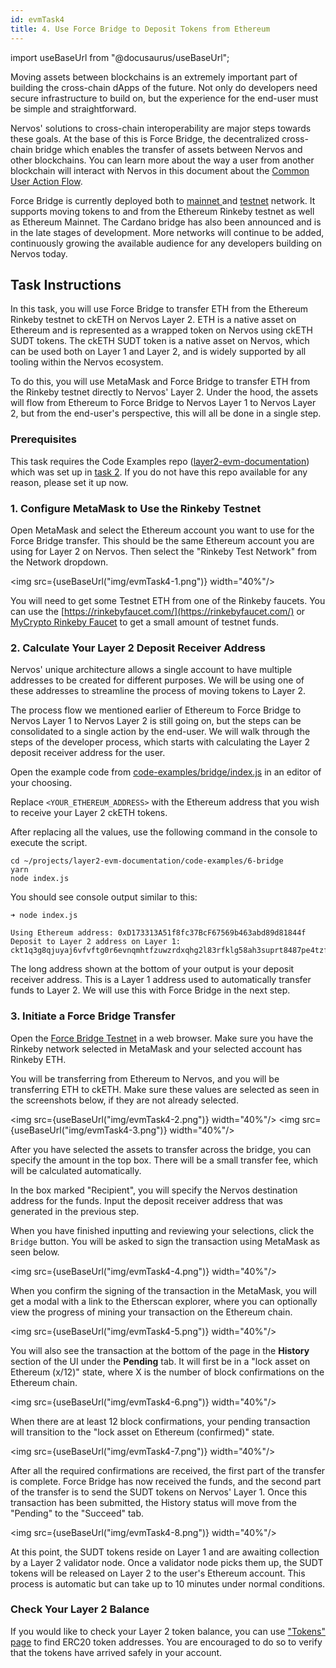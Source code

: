 ```yaml
---
id: evmTask4
title: 4. Use Force Bridge to Deposit Tokens from Ethereum
---
```

import useBaseUrl from "@docusaurus/useBaseUrl";


Moving assets between blockchains is an extremely important part of building the cross-chain dApps of the future. Not only do developers need secure infrastructure to build on, but the experience for the end-user must be simple and straightforward.

Nervos' solutions to cross-chain interoperability are major steps towards these goals. At the base of this is Force Bridge, the decentralized cross-chain bridge which enables the transfer of assets between Nervos and other blockchains. You can learn more about the way a user from another blockchain will interact with Nervos in this document about the [Common User Action Flow](structure.md#common-user-action-flow).

Force Bridge is currently deployed both to [mainnet ](https://forcebridge.com)and [testnet](https://testnet.forcebridge.com) network. It supports moving tokens to and from the Ethereum Rinkeby testnet as well as Ethereum Mainnet. The Cardano bridge has also been announced and is in the late stages of development. More networks will continue to be added, continuously growing the available audience for any developers building on Nervos today.

## Task Instructions

In this task, you will use Force Bridge to transfer ETH from the Ethereum Rinkeby testnet to ckETH on Nervos Layer 2. ETH is a native asset on Ethereum and is represented as a wrapped token on Nervos using ckETH SUDT tokens. The ckETH SUDT token is a native asset on Nervos, which can be used both on Layer 1 and Layer 2, and is widely supported by all tooling within the Nervos ecosystem.

To do this, you will use MetaMask and Force Bridge to transfer ETH from the Rinkeby testnet directly to Nervos' Layer 2. Under the hood, the assets will flow from Ethereum to Force Bridge to Nervos Layer 1 to Nervos Layer 2, but from the end-user's perspective, this will all be done in a single step.

### Prerequisites

This task requires the Code Examples repo ([layer2-evm-documentation](https://github.com/nervosnetwork/layer2-evm-documentation)) which was set up in [task 2](evm_training/evmTask2.md#2.-clone-and-setup-the-code-examples-repository). If you do not have this repo available for any reason, please set it up now.

### 1. Configure MetaMask to Use the Rinkeby Testnet

Open MetaMask and select the Ethereum account you want to use for the Force Bridge transfer. This should be the same Ethereum account you are using for Layer 2 on Nervos. Then select the "Rinkeby Test Network" from the Network dropdown.

<img src={useBaseUrl("img/evmTask4-1.png")}  width="40%"/>

You will need to get some Testnet ETH from one of the Rinkeby faucets. You can use the [https://rinkebyfaucet.com/](https://rinkebyfaucet.com/) or [MyCrypto Rinkeby Faucet](https://app.mycrypto.com/faucet) to get a small amount of testnet funds.

### 2. Calculate Your Layer 2 Deposit Receiver Address

Nervos' unique architecture allows a single account to have multiple addresses to be created for different purposes. We will be using one of these addresses to streamline the process of moving tokens to Layer 2.

The process flow we mentioned earlier of Ethereum to Force Bridge to Nervos Layer 1 to Nervos Layer 2 is still going on, but the steps can be consolidated to a single action by the end-user. We will walk through the steps of the developer process, which starts with calculating the Layer 2 deposit receiver address for the user.

Open the example code from [code-examples/bridge/index.js](https://github.com/nervosnetwork/layer2-evm-documentation/blob/master/code-examples/bridge/index.js) in an editor of your choosing.

Replace `<YOUR_ETHEREUM_ADDRESS>` with the Ethereum address that you wish to receive your Layer 2 ckETH tokens.

After replacing all the values, use the following command in the console to execute the script.

```
cd ~/projects/layer2-evm-documentation/code-examples/6-bridge
yarn
node index.js
```

You should see console output similar to this:

```
➜ node index.js 

Using Ethereum address: 0xD173313A51f8fc37BcF67569b463abd89d81844f
Deposit to Layer 2 address on Layer 1: 
ckt1q3g8qjuyaj6vfvftg0r6evnqmhtfzuwzrdxqhg2l83rfklg58ah3suprt8487pe4tzfpadgd3sw806f0wcxglpjkhhjfjhexhztrutwc4yqqqqq5qqqqqdqqqqqf6qqqqzjsqqqqhy0z4ehvactg6n9kyh7pjuyd3lkwcmfjt3ymfpwe00tghn5s483xjqqqqqgqqqqqxqqqqqp3qqqqqp6jr5923enw73q7hscjqnvxhv3leqlfahzccxwmkxcwhejrxmkqqy6qqqqqwq34n6nlqu643ys7k5xcc8rhayhhvry0settmeyetunt39379hvdzue38fgl3lphhnm826d5vw4a38vps38czwsfqqqqqqxqqgqqqqqzy48xe
```

The long address shown at the bottom of your output is your deposit receiver address. This is a Layer 1 address used to automatically transfer funds to Layer 2. We will use this with Force Bridge in the next step.

### 3. Initiate a Force Bridge Transfer

Open the [Force Bridge Testnet](https://testnet.forcebridge.com/bridge/Ethereum/Nervos?xchain-asset=0x0000000000000000000000000000000000000000) in a web browser. Make sure you have the Rinkeby network selected in MetaMask and your selected account has Rinkeby ETH.

You will be transferring from Ethereum to Nervos, and you will be transferring ETH to ckETH. Make sure these values are selected as seen in the screenshots below, if they are not already selected.

<img src={useBaseUrl("img/evmTask4-2.png")}  width="40%"/>
<img src={useBaseUrl("img/evmTask4-3.png")}  width="40%"/>

After you have selected the assets to transfer across the bridge, you can specify the amount in the top box. There will be a small transfer fee, which will be calculated automatically.

In the box marked "Recipient", you will specify the Nervos destination address for the funds. Input the deposit receiver address that was generated in the previous step.

When you have finished inputting and reviewing your selections, click the `Bridge` button. You will be asked to sign the transaction using MetaMask as seen below.

<img src={useBaseUrl("img/evmTask4-4.png")}  width="40%"/>

When you confirm the signing of the transaction in the MetaMask, you will get a modal with a link to the Etherscan explorer, where you can optionally view the progress of mining your transaction on the Ethereum chain.

<img src={useBaseUrl("img/evmTask4-5.png")}  width="40%"/>

You will also see the transaction at the bottom of the page in the **History** section of the UI under the **Pending** tab. It will first be in a "lock asset on Ethereum (x/12)" state, where X is the number of block confirmations on the Ethereum chain.

<img src={useBaseUrl("img/evmTask4-6.png")}  width="40%"/>

When there are at least 12 block confirmations, your pending transaction will transition to the "lock asset on Ethereum (confirmed)" state.

<img src={useBaseUrl("img/evmTask4-7.png")}  width="40%"/>

After all the required confirmations are received, the first part of the transfer is complete. Force Bridge has now received the funds, and the second part of the transfer is to send the SUDT tokens on Nervos' Layer 1. Once this transaction has been submitted, the History status will move from the "Pending" to the "Succeed" tab.

<img src={useBaseUrl("img/evmTask4-8.png")}  width="40%"/>

At this point, the SUDT tokens reside on Layer 1 and are awaiting collection by a Layer 2 validator node. Once a validator node picks them up, the SUDT tokens will be released on Layer 2 to the user's Ethereum account. This process is automatic but can take up to 10 minutes under normal conditions.

### Check Your Layer 2 Balance

If you would like to check your Layer 2 token balance, you can use ["Tokens" page](tokens.md) to find ERC20 token addresses. You are encouraged to do so to verify that the tokens have arrived safely in your account.




